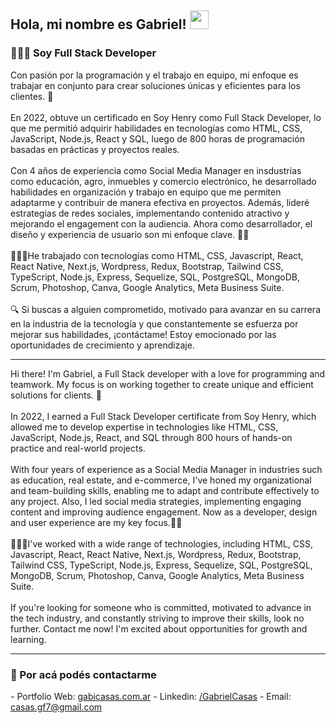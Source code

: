 <h2> Hola, mi nombre es Gabriel! <img src="https://media.giphy.com/media/hvRJCLFzcasrR4ia7z/giphy.gif" width="30"></h2>
<h3>👨🏻‍💻 Soy Full Stack Developer</h3>
Con pasión por la programación y el trabajo en equipo, mi enfoque es trabajar en conjunto para crear soluciones únicas y eficientes para los clientes. 🚀
<br></br>
En 2022, obtuve un certificado en Soy Henry como Full Stack Developer, lo que me permitió adquirir habilidades en tecnologías como HTML, CSS, JavaScript, Node.js, React y SQL, luego de 800 horas de programación basadas en prácticas y proyectos reales.
<br></br>
Con 4 años de experiencia como Social Media Manager en insdustrias como educación, agro, inmuebles y comercio electrónico, he desarrollado habilidades en organización y trabajo en equipo que me permiten adaptarme y contribuir de manera efectiva en proyectos. Además, lideré estrategias de redes sociales, implementando contenido atractivo y mejorando el engagement con la audiencia. Ahora como desarrollador, el diseño y experiencia de usuario son mi enfoque clave. 🙌✨
<br></br>
👨🏽‍💻He trabajado con tecnologías como HTML, CSS, Javascript, React, React Native, Next.js, Wordpress, Redux, Bootstrap, Tailwind CSS, TypeScript, Node.js, Express, Sequelize, SQL, PostgreSQL, MongoDB, Scrum, Photoshop, Canva, Google Analytics, Meta Business Suite.
<br></br>
🔍 Si buscas a alguien comprometido, motivado para avanzar en su carrera en la industria de la tecnología y que constantemente se esfuerza por mejorar sus habilidades, ¡contáctame! Estoy emocionado por las oportunidades de crecimiento y aprendizaje.
<hr/>
Hi there! I'm Gabriel, a Full Stack developer with a love for programming and teamwork. My focus is on working together to create unique and efficient solutions for clients. 🚀
<br></br>
In 2022, I earned a Full Stack Developer certificate from Soy Henry, which allowed me to develop expertise in technologies like HTML, CSS, JavaScript, Node.js, React, and SQL through 800 hours of hands-on practice and real-world projects.
<br></br>
With four years of experience as a Social Media Manager in industries such as education, real estate, and e-commerce, I've honed my organizational and team-building skills, enabling me to adapt and contribute effectively to any project. Also, I led social media strategies, implementing engaging content and improving audience engagement. Now as a developer, design and user experience are my key focus.🙌✨
<br></br>
👨🏽‍💻I've worked with a wide range of technologies, including HTML, CSS, Javascript, React, React Native, Next.js, Wordpress, Redux, Bootstrap, Tailwind CSS, TypeScript, Node.js, Express, Sequelize, SQL, PostgreSQL, MongoDB, Scrum, Photoshop, Canva, Google Analytics, Meta Business Suite.
<br></br>
If you're looking for someone who is committed, motivated to advance in the tech industry, and constantly striving to improve their skills, look no further. Contact me now! I'm excited about opportunities for growth and learning.
<hr/>
<h3>📩 Por acá podés contactarme</h3>
- Portfolio Web: <a href="https://www.gabicasas.com.ar/" target="_blank" rel="noreferrer">gabicasas.com.ar</a>
- Linkedin: <a href="https://www.linkedin.com/in/bygabicasas/" target="_blank" rel="noreferrer">/GabrielCasas</a>
- Email: <a href="mailto:casas.gf77@gmail.com" target="_blank" rel="noreferrer">casas.gf7@gmail.com</a>
